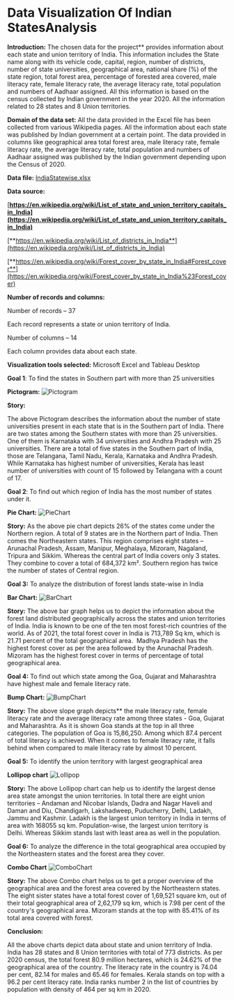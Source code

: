# Data Visualization Of Indian StatesAnalysis

**Introduction:** The chosen data for the project** provides information about each state and union territory of India. This information includes the State name along with its vehicle code, capital, region, number of districts, number of state universities, geographical area, national share (%) of the state region, total forest area, percentage of forested area covered, male literacy rate, female literacy rate, the average literacy rate, total population and numbers of Aadhaar assigned. All this information is based on the census collected by Indian government in the year 2020. All the information related to 28 states and 8 Union territories.

**Domain of the data set:** All the data provided in the Excel file has been collected from various Wikipedia pages. All the information about each state was published by Indian government at a certain point. The data provided in columns like geographical area total forest area, male literacy rate, female literacy rate, the average literacy rate, total population and numbers of Aadhaar assigned was published by the Indian government depending upon the Census of 2020.

**Data file:**
[IndiaStatewise.xlsx](https://github.com/SaiKundanaSakhamuri/DataVisualizationOfIndianStatesAnalysis/blob/main/IndiaStatewise.xlsx)

**Data source:**

[**https://en.wikipedia.org/wiki/List_of_state_and_union_territory_capitals_in_India](https://en.wikipedia.org/wiki/List_of_state_and_union_territory_capitals_in_India)** 

[**https://en.wikipedia.org/wiki/List_of_districts_in_India**](https://en.wikipedia.org/wiki/List_of_districts_in_India)

[**https://en.wikipedia.org/wiki/Forest_cover_by_state_in_India#Forest_cover**](https://en.wikipedia.org/wiki/Forest_cover_by_state_in_India%23Forest_cover)

**Number of records and columns:**

Number of records – 37

Each record represents a state or union territory of India.

Number of columns – 14

Each column provides data about each state.

**Visualization tools selected:** Microsoft Excel and Tableau Desktop

**Goal 1**: To find the states in Southern part with more than 25 universities

**Pictogram:**
![Pictogram](Pictogram.png)

**Story:**

The above Pictogram describes the information about the number of state universities present in each state that is in the Southern part of India. There are two states among the Southern states with more than 25 universities. One of them is Karnataka with 34 universities and Andhra Pradesh with 25 universities. There are a total of five states in the Southern part of India, those are Telangana, Tamil Nadu, Kerala, Karnataka and Andhra Pradesh. While Karnataka has highest number of universities, Kerala has least number of universities with count of 15 followed by Telangana with a count of 17.





**Goal 2**: To find out which region of India has the most number of states under it.

**Pie Chart:**
![PieChart](PieChart.png)


**Story:** As the above pie chart depicts 26% of the states come under the Northern region. A total of 9 states are in the Northern part of India. Then comes the Northeastern states. This region comprises eight states – Arunachal Pradesh, Assam, Manipur, Meghalaya, Mizoram, Nagaland, Tripura and Sikkim. Whereas the central part of India covers only 3 states. They combine to cover a total of 684,372 km². Southern region has twice the number of states of Central region.









**Goal 3:** To analyze the distribution of forest lands state-wise in India

**Bar Chart:**
![BarChart](BarChart.png)


**Story:** The above bar graph helps us to depict the information about the forest land distributed geographically across the states and union territories of India. India is known to be one of the ten most forest-rich countries of the world. As of 2021, the total forest cover in India is 713,789 Sq km, which is 21.71 percent of the total geographical area.  Madhya Pradesh has the highest forest cover as per the area followed by the Arunachal Pradesh. Mizoram has the highest forest cover in terms of percentage of total geographical area.






**Goal 4:** To find out which state among the Goa, Gujarat and Maharashtra have highest male and female literacy rate.

**Bump Chart:**
![BumpChart](BumpChart.png)

**Story:** The above slope graph depicts** the male literacy rate, female literacy rate and the average literacy rate among three states - Goa, Gujarat and Maharashtra. As it is shown Goa stands at the top in all three categories. The population of Goa is 15,86,250. Among which 87.4 percent of total literacy is achieved. When it comes to female literacy rate, it falls behind when compared to male literacy rate by almost 10 percent.








**Goal 5:** To identify the union territory with largest geographical area

**Lollipop chart**
![Lollipop](Lollipop.png)

**Story:** The above Lollipop chart can help us to identify the largest dense area state amongst the union territories. In total there are eight union territories – Andaman and Nicobar Islands, Dadra and Nagar Haveli and Daman and Diu, Chandigarh, Lakshadweep, Puducherry, Delhi, Ladakh, Jammu and Kashmir. Ladakh is the largest union territory in India in terms of area with 168055 sq km. Population-wise, the largest union territory is Delhi. Whereas Sikkim stands last with least area as well in the population.

**Goal 6:** To analyze the difference in the total geographical area occupied by the Northeastern states and the forest area they cover.

**Combo Chart**
![ComboChart](ComboChart.png)


**Story:** The above Combo chart helps us to get a proper overview of the geographical area and the forest area covered by the Northeastern states. The eight sister states have a total forest cover of 1,69,521 square km, out of their total geographical area of 2,62,179 sq km, which is 7.98 per cent of the country's geographical area. Mizoram stands at the top with 85.41% of its total area covered with forest.

**Conclusion:**

All the above charts depict data about state and union territory of India. India has 28 states and 8 Union territories with total of 773 districts. As per 2020 census, the total forest 80.9 million hectares, which is 24.62% of the geographical area of the country. The literacy rate in the country is 74.04 per cent, 82.14 for males and 65.46 for females. Kerala stands on top with a 96.2 per cent literacy rate. India ranks number 2 in the list of countries by population with density of 464 per sq km in 2020.


